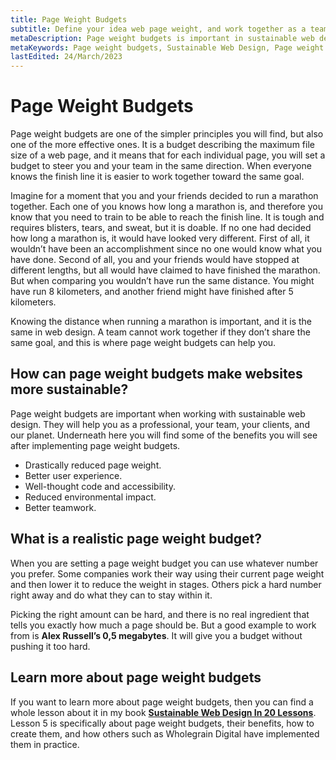 ```yaml
---
title: Page Weight Budgets
subtitle: Define your idea web page weight, and work together as a team
metaDescription: Page weight budgets is important in sustainable web design, and it makes it easier for you and your team to define a goal and work towards it together.
metaKeywords: Page weight budgets, Sustainable Web Design, Page weight web design
lastEdited: 24/March/2023
---
```


# Page Weight Budgets
Page weight budgets are one of the simpler principles you will find, but also one of the more effective ones. It is a budget describing the maximum file size of a web page, and it means that for each individual page, you will set a budget to steer you and your team in the same direction. When everyone knows the finish line it is easier to work together toward the same goal.

Imagine for a moment that you and your friends decided to run a marathon together. Each one of you knows how long a marathon is, and therefore you know that you need to train to be able to reach the finish line. It is tough and requires blisters, tears, and sweat, but it is doable. If no one had decided how long a marathon is, it would have looked very different. First of all, it wouldn’t have been an accomplishment since no one would know what you have done. Second of all, you and your friends would have stopped at different lengths, but all would have claimed to have finished the marathon. But when comparing you wouldn’t have run the same distance. You might have run 8 kilometers, and another friend might have finished after 5 kilometers. 

Knowing the distance when running a marathon is important, and it is the same in web design. A team cannot work together if they don’t share the same goal, and this is where page weight budgets can help you.

## How can page weight budgets make websites more sustainable?
Page weight budgets are important when working with sustainable web design. They will help you as a professional, your team, your clients, and our planet. Underneath here you will find some of the benefits you will see after implementing page weight budgets.

- Drastically reduced page weight.
- Better user experience.
- Well-thought code and accessibility.
- Reduced environmental impact.
- Better teamwork.

## What is a realistic page weight budget?
When you are setting a page weight budget you can use whatever number you prefer. Some companies work their way using their current page weight and then lower it to reduce the weight in stages. Others pick a hard number right away and do what they can to stay within it.

Picking the right amount can be hard, and there is no real ingredient that tells you exactly how much a page should be. But a good example to work from is **Alex Russell’s 0,5 megabytes**. It will give you a budget without pushing it too hard.

## Learn more about page weight budgets
If you want to learn more about page weight budgets, then you can find a whole lesson about it in my book **[Sustainable Web Design In 20 Lessons](https://sustainablewww.org/sustainable-web-design-in-20-lessons-book)**. Lesson 5 is specifically about page weight budgets, their benefits, how to create them, and how others such as Wholegrain Digital have implemented them in practice.